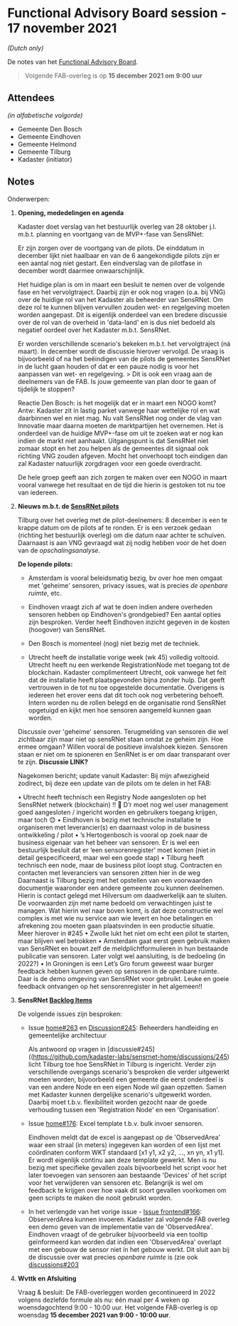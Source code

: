 # Functional Advisory Board session - 17 november 2021

_(Dutch only)_

De notes van het [Functional Advisory Board](../FAB.md).

> Volgende FAB-overleg is op **15 december 2021 om 9:00 uur**

## Attendees

_(in alfabetische volgorde)_

- Gemeente Den Bosch
- Gemeente Eindhoven
- Gemeente Helmond
- Gemeente Tilburg
- Kadaster (initiator)

## Notes

Onderwerpen:

1. **Opening, mededelingen en agenda**
   
     Kadaster doet verslag van het bestuurlijk overleg van 28 oktober j.l. m.b.t. planning en voortgang van de MVP+-fase van SensRNet:
     
     Er zijn zorgen over de voortgang van de pilots. De einddatum in december lijkt niet haalbaar en van de 6 aangekondigde pilots zijn er een aantal nog niet gestart. Een eindverslag van de pilotfase in december wordt daarmee onwaarschijnlijk.
     
     Het huidige plan is om in maart een besluit te nemen over de volgende fase en het vervolgtraject. Daarbij zijn er ook nog vragen (o.a. bij VNG) over de huidige rol van het Kadaster als beheerder van SensRNet. Om deze rol te kunnen blijven vervullen zouden wet- en regelgeving moeten worden aangepast. Dit is eigenlijk onderdeel van een bredere discussie over de rol van de overheid in 'data-land' en is dus niet bedoeld als negatief oordeel over het Kadaster m.b.t. SensRNet.
     
     Er worden verschillende scenario's bekeken m.b.t. het vervolgtraject (ná maart). In december wordt de discussie hierover vervolgd. De vraag is bijvoorbeeld of na het beëindigen van de pilots de gemeentes SensRNet in de lucht gaan houden of dat er een pauze nodig is voor het aanpassen van wet- en regelgeving.
        > Dit is ook een vraag aan de deelnemers van de FAB. Is jouw gemeente van plan door te gaan of tijdelijk te stoppen?
     
     Reactie Den Bosch: is het mogelijk dat er in maart een NOGO komt? 
     Antw: Kadaster zit in lastig parket vanwege haar wettelijke rol en wat daarbinnen wel en niet mag. Nu valt SensRNet nog onder de vlag van Innovatie maar daarna moeten de marktpartijen het overnemen. Het is onderdeel van de huidige MVP+-fase om uit te zoeken wat er nog kan indien de markt niet aanhaakt. Uitgangspunt is dat SensRNet niet zomaar stopt en het zou helpen als de gemeentes dit signaal ook richting VNG zouden afgeven. Mocht het onverhoopt toch eindigen dan zal Kadaster natuurlijk zorgdragen voor een goede overdracht.
     
     De hele groep geeft aan zich zorgen te maken over een NOGO in maart vooral vanwege het resultaat en de tijd die hierin is gestoken tot nu toe van iedereen.
     
     
2. **Nieuws m.b.t. de [SensRNet pilots](https://kadaster-labs.github.io/sensrnet-home/Pilots/)**

     Tilburg over het overleg met de pilot-deelnemers: 8 december is een te krappe datum om de pilots af te ronden. Er is een verzoek gedaan (richting het bestuurlijk overleg) om die datum naar achter te schuiven. Daarnaast is aan VNG gevraagd wat zij nodig hebben voor de het doen van de _opschalingsanalyse_.
     
     **De lopende pilots:**
     
     - Amsterdam is vooral beleidsmatig bezig, bv over hoe men omgaat met 'geheime' sensoren, privacy issues, wat is precies _de openbare ruimte_, etc.
     
     - Eindhoven vraagt zich af wat te doen indien andere overheden sensoren hebben op Eindhoven's grondgebied? Een aantal opties zijn besproken. Verder heeft Eindhoven inzicht gegeven in de kosten (hoogover) van SensRNet.

     - Den Bosch is momenteel (nog) niet bezig met de techniek. 
     
     - Utrecht heeft de installatie vorige week (wk 45) volledig voltooid. Utrecht heeft nu een werkende RegistrationNode met toegang tot de blockchain. Kadaster complimenteert Utrecht, ook vanwege het feit dat de installatie heeft plaatsgevonden bijna zonder hulp. Dat geeft vertrouwen in de tot nu toe opgestelde documentatie. Overigens is iedereen het erover eens dat dit toch ook nog verbetering behoeft. Intern worden nu de rollen belegd en de organisatie rond SensRNet opgetuigd en kijkt men hoe sensoren aangemeld kunnen gaan worden.
          
     Discussie over 'geheime' sensoren. Terugmelding van sensoren die wel zichtbaar zijn maar niet op sensRNet staan omdat ze geheim zijn. Hoe ermee omgaan?
     Willen vooral de positieve invalshoek kiezen. Sensoren staan er niet om te spioneren en SenRNet is er om daar transparant over te zijn.
     **Discussie LINK?**
     
     Nagekomen bericht; update vanuit Kadaster:
     Bij mijn afwezigheid zodirect, bij deze een update van de pilots om te delen in het FAB:

      •	Utrecht heeft technisch een Registry Node aangesloten op het SensRNet netwerk (blockchain) !! 🎉 D’r moet nog wel user management goed aangesloten / ingericht worden en gebruikers toegang krijgen, maar toch 😊 
      •	Eindhoven is bezig met technische installatie te organiseren met leverancier(s) en daarnaast volop in de business ontwikkeling / pilot
      •	’s Hertogenbosch is vooral op zoek naar de business eigenaar van het beheer van sensoren. Er is wel een bestuurlijk besluit dat er ‘een sensorenregister’ moet komen (niet in detail gespecificeerd, maar wel een goede stap)
      •	Tilburg heeft technisch een node, maar de business pilot loopt stug. Contracten en contacten met leveranciers van sensoren zitten hier in de weg
Daarnaast is Tilburg bezig met het opstellen van een voorwaarden documentje waaronder een andere gemeente zou kunnen deelnemen. Hierin is contact gelegd met Hilversum om daadwerkelijk aan te sluiten. De voorwaarden zijn met name bedoeld om verwachtingen juist te managen. Wat hierin wel naar boven komt, is dat deze constructie wel complex is met wie nu service aan wie levert en hoe betalingen en afrekening zou moeten gaan plaatsvinden in een productie situatie. Meer hierover in #245
      •	Zwolle lukt het niet om echt een pilot te starten, maar blijven wel betrokken
      •	Amsterdam gaat eerst geen gebruik maken van SensRNet en bouwt zelf de meldplichtformulieren in hun bestaande publicatie van sensoren. Later volgt wel aansluiting, is de bedoeling (in 2022?)
      •	In Groningen is een Let’s Gro forum geweest waar burger feedback hebben kunnen geven op sensoren in de openbare ruimte. Daar is de demo omgeving van SensRNet voor gebruikt. Leuke en goeie feedback ontvangen op het sensorenregister in het algemeen!!

     
     
3. **SensRNet [Backlog Items](https://github.com/orgs/kadaster-labs/projects/1)**
     
     De volgende issues zijn besproken: 
     
     - Issue [home#263](https://github.com/kadaster-labs/sensrnet-home/issues/263) en [Discussion#245](https://github.com/kadaster-labs/sensrnet-home/discussions/245): Beheerders handleiding en gemeentelijke architectuur
       
       Als antwoord op vragen in [discussie#245]((https://github.com/kadaster-labs/sensrnet-home/discussions/245) licht Tilburg toe hoe SensRNet in Tilburg is ingericht. Verder zijn verschillende overgangs scenario's besproken die verder uitgewerkt moeten worden, bijvoorbeeld een gemeente die eerst onderdeel is van een andere Node en een eigen Node wil gaan opzetten. Samen met Kadaster kunnen dergelijke scenario's uitgewerkt worden. Daarbij moet t.b.v. flexibiliteit worden gezocht naar de goede verhouding tussen een 'Registration Node' en een 'Organisation'. 
          
     - Issue [home#176](https://github.com/kadaster-labs/sensrnet-home/issues/176): Excel template t.b.v. bulk invoer sensoren.
     
       Eindhoven meldt dat de excel is aangepast op de 'ObservedArea' waar een straal (in meters) ingegeven kan worden of een lijst met coördinaten conform WKT standaard [x1 y1, x2 y2, …, xn yn, x1 y1]. Er wordt eigenlijk continu aan deze template gewerkt. Men is nu bezig met specifieke gevallen zoals bijvoorbeeld het script voor het later toevoegen van sensoren aan bestaande 'Devices' of het script voor het verwijderen van sensoren etc. Belangrijk is wel om feedback te krijgen over hoe vaak dit soort gevallen voorkomen om geen scripts te maken die nooit gebruikt worden.
     
     - In het verlengde van het vorige issue - [Issue frontend#166](https://github.com/kadaster-labs/sensrnet-registry-frontend/issues/166): ObserverdArea kunnen invoeren.
     Kadaster zal volgende FAB overleg een demo geven van de implementatie van de 'ObservedArea'. Eindhoven vraagt of de gebruiker bijvoorbeeld via een tooltip geïnformeerd kan worden dat indien een 'ObservedArea' overlapt met een gebouw de sensor niet ín het gebouw werkt. Dit sluit aan bij de discussie over wat precies _openbare ruimte_ is (zie ook [discussions#203](https://github.com/kadaster-labs/sensrnet-home/discussions/203)
     
4. **Wvttk en Afsluiting**
   
     Vraag & besluit: De FAB-overleggen worden gecontinueerd in 2022 volgens dezlefde formule als nu: één maal per 4 weken op woensdagochtend 9:00 - 10:00 uur.
     Het volgende FAB-overleg is op woensdag **15 december 2021 van 9:00 - 10:00 uur**.

